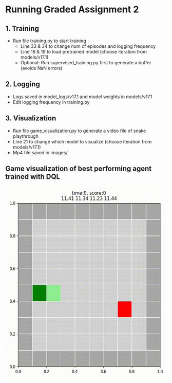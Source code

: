 # Running Graded Assignment 2
## 1. Training
- Run file training.py to start training
    - Line 33 & 34 to change num of episodes and logging frequency
    - Line 18 & 19 to load pretrained model (choose iteration from models/v17.1)
    - Optional: Run supervised_training.py first to generate a buffer (avoids NaN errors)
## 2. Logging
- Logs saved in model_logs/v17.1 and model weights in models/v17.1
- Edit logging frequency in training.py
## 3. Visualization
- Run file game_visualization.py to generate a video file of snake playthrough
- Line 21 to change which model to visualize (choose iteration from models/v17.1)
- Mp4 file saved in images/



## Game visualization of best performing agent trained with DQL
<img  width="600"  height="600"  src="https://github.com/Triksheim/NN-GA02-Snake-Deep-RL/blob/main/images/game_visual_v17.1_410000_no_ob_1.gif"  alt="model v17.1 agent"  >
